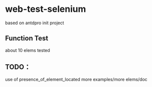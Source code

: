 # web-test-selenium
based on antdpro init project

## Function Test
about 10 elems tested

## TODO：
use of presence_of_element_located
more examples/more elems/doc

